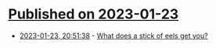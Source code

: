 # [Published on 2023-01-23](index.md)

* [2023-01-23, 20:51:38](https://news.ycombinator.com/item?id=34494861) - [What does a stick of eels get you?](https://historiacartarum.org/eel-rents-project/what-does-a-stick-of-eels-get-you/)
